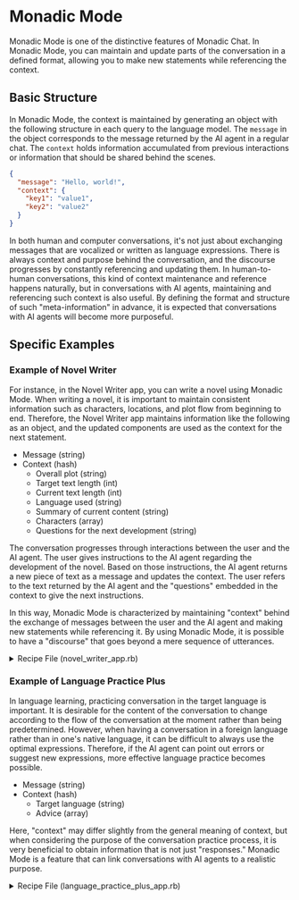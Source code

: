# Monadic Mode

Monadic Mode is one of the distinctive features of Monadic Chat. In Monadic Mode, you can maintain and update parts of the conversation in a defined format, allowing you to make new statements while referencing the context.

## Basic Structure

In Monadic Mode, the context is maintained by generating an object with the following structure in each query to the language model. The `message` in the object corresponds to the message returned by the AI agent in a regular chat. The `context` holds information accumulated from previous interactions or information that should be shared behind the scenes.

```json
{
  "message": "Hello, world!",
  "context": {
    "key1": "value1",
    "key2": "value2"
  }
}
```

In both human and computer conversations, it's not just about exchanging messages that are vocalized or written as language expressions. There is always context and purpose behind the conversation, and the discourse progresses by constantly referencing and updating them. In human-to-human conversations, this kind of context maintenance and reference happens naturally, but in conversations with AI agents, maintaining and referencing such context is also useful. By defining the format and structure of such "meta-information" in advance, it is expected that conversations with AI agents will become more purposeful.

## Specific Examples

### Example of Novel Writer

For instance, in the Novel Writer app, you can write a novel using Monadic Mode. When writing a novel, it is important to maintain consistent information such as characters, locations, and plot flow from beginning to end. Therefore, the Novel Writer app maintains information like the following as an object, and the updated components are used as the context for the next statement.

- Message (string)
- Context (hash)
  - Overall plot (string)
  - Target text length (int)
  - Current text length (int)
  - Language used (string)
  - Summary of current content (string)
  - Characters (array)
  - Questions for the next development (string)

The conversation progresses through interactions between the user and the AI agent. The user gives instructions to the AI agent regarding the development of the novel. Based on those instructions, the AI agent returns a new piece of text as a message and updates the context. The user refers to the text returned by the AI agent and the "questions" embedded in the context to give the next instructions.

In this way, Monadic Mode is characterized by maintaining "context" behind the exchange of messages between the user and the AI agent and making new statements while referencing it. By using Monadic Mode, it is possible to have a "discourse" that goes beyond a mere sequence of utterances.

<details>
<summary>Recipe File (novel_writer_app.rb)</summary>

![novel_writer_app.rb](https://raw.githubusercontent.com/yohasebe/monadic-chat/main/docker/services/ruby/apps/novel_writer/novel_writer_app.rb ':include :type=code')

</details>

### Example of Language Practice Plus

In language learning, practicing conversation in the target language is important. It is desirable for the content of the conversation to change according to the flow of the conversation at the moment rather than being predetermined. However, when having a conversation in a foreign language rather than in one's native language, it can be difficult to always use the optimal expressions. Therefore, if the AI agent can point out errors or suggest new expressions, more effective language practice becomes possible.

- Message (string)
- Context (hash)
  - Target language (string)
  - Advice (array)

Here, "context" may differ slightly from the general meaning of context, but when considering the purpose of the conversation practice process, it is very beneficial to obtain information that is not just "responses." Monadic Mode is a feature that can link conversations with AI agents to a realistic purpose.

<details>
<summary>Recipe File (language_practice_plus_app.rb)</summary>

![language_practice_plus_app.rb](https://raw.githubusercontent.com/yohasebe/monadic-chat/main/docker/services/ruby/apps/language_practice_plus/language_practice_plus_app.rb ':include :type=code')

</details>
